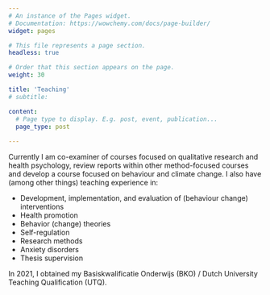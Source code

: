 ```yaml
---
# An instance of the Pages widget.
# Documentation: https://wowchemy.com/docs/page-builder/
widget: pages

# This file represents a page section.
headless: true

# Order that this section appears on the page.
weight: 30

title: 'Teaching'
# subtitle:

content:
  # Page type to display. E.g. post, event, publication...
  page_type: post
  
---
```



Currently I am co-examiner of courses focused on qualitative research and health psychology, review reports within other method-focused courses and develop a course focused on behaviour and climate change. I also have (among other things) teaching experience in:

- Development, implementation, and evaluation of (behaviour change) interventions
- Health promotion
- Behavior (change) theories
- Self-regulation
- Research methods
- Anxiety disorders
- Thesis supervision

In 2021, I obtained my Basiskwalificatie Onderwijs (BKO) / Dutch University Teaching Qualification (UTQ).
